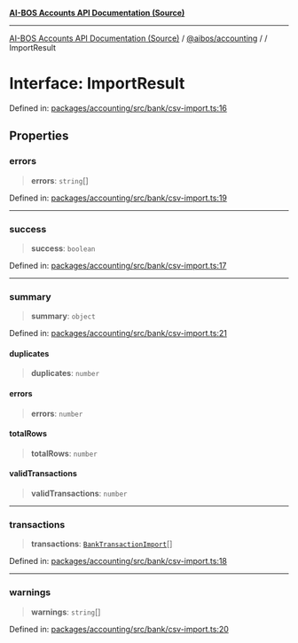 [**AI-BOS Accounts API Documentation (Source)**](../../../README.md)

***

[AI-BOS Accounts API Documentation (Source)](../../../README.md) / [@aibos/accounting](../README.md) / [](../README.md) / ImportResult

# Interface: ImportResult

Defined in: [packages/accounting/src/bank/csv-import.ts:16](https://github.com/pohlai88/accounts/blob/48103fb36d28b2b9bfb33472b6de2f719773cde9/packages/accounting/src/bank/csv-import.ts#L16)

## Properties

### errors

> **errors**: `string`[]

Defined in: [packages/accounting/src/bank/csv-import.ts:19](https://github.com/pohlai88/accounts/blob/48103fb36d28b2b9bfb33472b6de2f719773cde9/packages/accounting/src/bank/csv-import.ts#L19)

***

### success

> **success**: `boolean`

Defined in: [packages/accounting/src/bank/csv-import.ts:17](https://github.com/pohlai88/accounts/blob/48103fb36d28b2b9bfb33472b6de2f719773cde9/packages/accounting/src/bank/csv-import.ts#L17)

***

### summary

> **summary**: `object`

Defined in: [packages/accounting/src/bank/csv-import.ts:21](https://github.com/pohlai88/accounts/blob/48103fb36d28b2b9bfb33472b6de2f719773cde9/packages/accounting/src/bank/csv-import.ts#L21)

#### duplicates

> **duplicates**: `number`

#### errors

> **errors**: `number`

#### totalRows

> **totalRows**: `number`

#### validTransactions

> **validTransactions**: `number`

***

### transactions

> **transactions**: [`BankTransactionImport`](BankTransactionImport.md)[]

Defined in: [packages/accounting/src/bank/csv-import.ts:18](https://github.com/pohlai88/accounts/blob/48103fb36d28b2b9bfb33472b6de2f719773cde9/packages/accounting/src/bank/csv-import.ts#L18)

***

### warnings

> **warnings**: `string`[]

Defined in: [packages/accounting/src/bank/csv-import.ts:20](https://github.com/pohlai88/accounts/blob/48103fb36d28b2b9bfb33472b6de2f719773cde9/packages/accounting/src/bank/csv-import.ts#L20)
